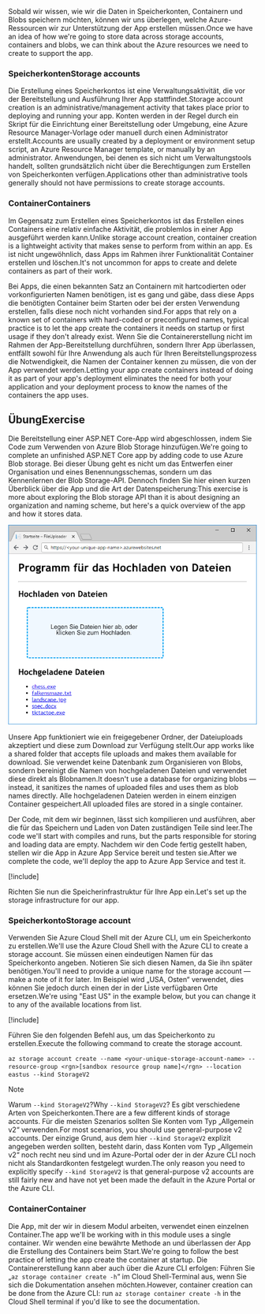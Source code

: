 <span data-ttu-id="b1def-101">Sobald wir wissen, wie wir die Daten in Speicherkonten, Containern und Blobs speichern möchten, können wir uns überlegen, welche Azure-Ressourcen wir zur Unterstützung der App erstellen müssen.</span><span class="sxs-lookup"><span data-stu-id="b1def-101">Once we have an idea of how we're going to store data across storage accounts, containers and blobs, we can think about the Azure resources we need to create to support the app.</span></span>

### <a name="storage-accounts"></a><span data-ttu-id="b1def-102">Speicherkonten</span><span class="sxs-lookup"><span data-stu-id="b1def-102">Storage accounts</span></span>

<span data-ttu-id="b1def-103">Die Erstellung eines Speicherkontos ist eine Verwaltungsaktivität, die vor der Bereitstellung und Ausführung Ihrer App stattfindet.</span><span class="sxs-lookup"><span data-stu-id="b1def-103">Storage account creation is an administrative/management activity that takes place prior to deploying and running your app.</span></span> <span data-ttu-id="b1def-104">Konten werden in der Regel durch ein Skript für die Einrichtung einer Bereitstellung oder Umgebung, eine Azure Resource Manager-Vorlage oder manuell durch einen Administrator erstellt.</span><span class="sxs-lookup"><span data-stu-id="b1def-104">Accounts are usually created by a deployment or environment setup script, an Azure Resource Manager template, or manually by an administrator.</span></span> <span data-ttu-id="b1def-105">Anwendungen, bei denen es sich nicht um Verwaltungstools handelt, sollten grundsätzlich nicht über die Berechtigungen zum Erstellen von Speicherkonten verfügen.</span><span class="sxs-lookup"><span data-stu-id="b1def-105">Applications other than administrative tools generally should not have permissions to create storage accounts.</span></span>

### <a name="containers"></a><span data-ttu-id="b1def-106">Container</span><span class="sxs-lookup"><span data-stu-id="b1def-106">Containers</span></span>

<span data-ttu-id="b1def-107">Im Gegensatz zum Erstellen eines Speicherkontos ist das Erstellen eines Containers eine relativ einfache Aktivität, die problemlos in einer App ausgeführt werden kann.</span><span class="sxs-lookup"><span data-stu-id="b1def-107">Unlike storage account creation, container creation is a lightweight activity that makes sense to perform from within an app.</span></span> <span data-ttu-id="b1def-108">Es ist nicht ungewöhnlich, dass Apps im Rahmen ihrer Funktionalität Container erstellen und löschen.</span><span class="sxs-lookup"><span data-stu-id="b1def-108">It's not uncommon for apps to create and delete containers as part of their work.</span></span>

<span data-ttu-id="b1def-109">Bei Apps, die einen bekannten Satz an Containern mit hartcodierten oder vorkonfigurierten Namen benötigen, ist es gang und gäbe, dass diese Apps die benötigten Container beim Starten oder bei der ersten Verwendung erstellen, falls diese noch nicht vorhanden sind.</span><span class="sxs-lookup"><span data-stu-id="b1def-109">For apps that rely on a known set of containers with hard-coded or preconfigured names, typical practice is to let the app create the containers it needs on startup or first usage if they don't already exist.</span></span> <span data-ttu-id="b1def-110">Wenn Sie die Containererstellung nicht im Rahmen der App-Bereitstellung durchführen, sondern Ihrer App überlassen, entfällt sowohl für Ihre Anwendung als auch für Ihren Bereitstellungsprozess die Notwendigkeit, die Namen der Container kennen zu müssen, die von der App verwendet werden.</span><span class="sxs-lookup"><span data-stu-id="b1def-110">Letting your app create containers instead of doing it as part of your app's deployment eliminates the need for both your application and your deployment process to know the names of the containers the app uses.</span></span>

## <a name="exercise"></a><span data-ttu-id="b1def-111">Übung</span><span class="sxs-lookup"><span data-stu-id="b1def-111">Exercise</span></span>

<span data-ttu-id="b1def-112">Die Bereitstellung einer ASP.NET Core-App wird abgeschlossen, indem Sie Code zum Verwenden von Azure Blob Storage hinzufügen.</span><span class="sxs-lookup"><span data-stu-id="b1def-112">We're going to complete an unfinished ASP.NET Core app by adding code to use Azure Blob storage.</span></span> <span data-ttu-id="b1def-113">Bei dieser Übung geht es nicht um das Entwerfen einer Organisation und eines Benennungsschemas, sondern um das Kennenlernen der Blob Storage-API. Dennoch finden Sie hier einen kurzen Überblick über die App und die Art der Datenspeicherung:</span><span class="sxs-lookup"><span data-stu-id="b1def-113">This exercise is more about exploring the Blob storage API than it is about designing an organization and naming scheme, but here's a quick overview of the app and how it stores data.</span></span>

![Screenshot der FileUploader-Web-App](../media/4-fileuploader-with-files.PNG)

<span data-ttu-id="b1def-115">Unsere App funktioniert wie ein freigegebener Ordner, der Dateiuploads akzeptiert und diese zum Download zur Verfügung stellt.</span><span class="sxs-lookup"><span data-stu-id="b1def-115">Our app works like a shared folder that accepts file uploads and makes them available for download.</span></span> <span data-ttu-id="b1def-116">Sie verwendet keine Datenbank zum Organisieren von Blobs, sondern bereinigt die Namen von hochgeladenen Dateien und verwendet diese direkt als Blobnamen.</span><span class="sxs-lookup"><span data-stu-id="b1def-116">It doesn't use a database for organizing blobs &mdash; instead, it sanitizes the names of uploaded files and uses them as blob names directly.</span></span> <span data-ttu-id="b1def-117">Alle hochgeladenen Dateien werden in einem einzigen Container gespeichert.</span><span class="sxs-lookup"><span data-stu-id="b1def-117">All uploaded files are stored in a single container.</span></span>

<span data-ttu-id="b1def-118">Der Code, mit dem wir beginnen, lässt sich kompilieren und ausführen, aber die für das Speichern und Laden von Daten zuständigen Teile sind leer.</span><span class="sxs-lookup"><span data-stu-id="b1def-118">The code we'll start with compiles and runs, but the parts responsible for storing and loading data are empty.</span></span> <span data-ttu-id="b1def-119">Nachdem wir den Code fertig gestellt haben, stellen wir die App in Azure App Service bereit und testen sie.</span><span class="sxs-lookup"><span data-stu-id="b1def-119">After we complete the code, we'll deploy the app to Azure App Service and test it.</span></span>

[!include[](../../../includes/azure-sandbox-activate.md)]

<span data-ttu-id="b1def-120">Richten Sie nun die Speicherinfrastruktur für Ihre App ein.</span><span class="sxs-lookup"><span data-stu-id="b1def-120">Let's set up the storage infrastructure for our app.</span></span>

### <a name="storage-account"></a><span data-ttu-id="b1def-121">Speicherkonto</span><span class="sxs-lookup"><span data-stu-id="b1def-121">Storage account</span></span>

<span data-ttu-id="b1def-122">Verwenden Sie Azure Cloud Shell mit der Azure CLI, um ein Speicherkonto zu erstellen.</span><span class="sxs-lookup"><span data-stu-id="b1def-122">We'll use the Azure Cloud Shell with the Azure CLI to create a storage account.</span></span> <span data-ttu-id="b1def-123">Sie müssen einen eindeutigen Namen für das Speicherkonto angeben. Notieren Sie sich diesen Namen, da Sie ihn später benötigen.</span><span class="sxs-lookup"><span data-stu-id="b1def-123">You'll need to provide a unique name for the storage account &mdash; make a note of it for later.</span></span> <span data-ttu-id="b1def-124">Im Beispiel wird „USA, Osten“ verwendet, dies können Sie jedoch durch einen der in der Liste verfügbaren Orte ersetzen.</span><span class="sxs-lookup"><span data-stu-id="b1def-124">We're using "East US" in the example below, but you can change it to any of the available locations from list.</span></span>

[!include[](../../../includes/azure-sandbox-regions-first-mention-note.md)]

<span data-ttu-id="b1def-125">Führen Sie den folgenden Befehl aus, um das Speicherkonto zu erstellen.</span><span class="sxs-lookup"><span data-stu-id="b1def-125">Execute the following command to create the storage account.</span></span> 

```azurecli
az storage account create --name <your-unique-storage-account-name> --resource-group <rgn>[sandbox resource group name]</rgn> --location eastus --kind StorageV2
```

> [!NOTE]
> <span data-ttu-id="b1def-126">Warum `--kind StorageV2`?</span><span class="sxs-lookup"><span data-stu-id="b1def-126">Why `--kind StorageV2`?</span></span> <span data-ttu-id="b1def-127">Es gibt verschiedene Arten von Speicherkonten.</span><span class="sxs-lookup"><span data-stu-id="b1def-127">There are a few different kinds of storage accounts.</span></span> <span data-ttu-id="b1def-128">Für die meisten Szenarios sollten Sie Konten vom Typ „Allgemein v2“ verwenden.</span><span class="sxs-lookup"><span data-stu-id="b1def-128">For most scenarios, you should use general-purpose v2 accounts.</span></span> <span data-ttu-id="b1def-129">Der einzige Grund, aus dem hier `--kind StorageV2` explizit angegeben werden sollten, besteht darin, dass Konten vom Typ „Allgemein v2“ noch recht neu sind und im Azure-Portal oder der in der Azure CLI noch nicht als Standardkonten festgelegt wurden.</span><span class="sxs-lookup"><span data-stu-id="b1def-129">The only reason you need to explicitly specify `--kind StorageV2` is that general-purpose v2 accounts are still fairly new and have not yet been made the default in the Azure Portal or the Azure CLI.</span></span>

### <a name="container"></a><span data-ttu-id="b1def-130">Container</span><span class="sxs-lookup"><span data-stu-id="b1def-130">Container</span></span>

<span data-ttu-id="b1def-131">Die App, mit der wir in diesem Modul arbeiten, verwendet einen einzelnen Container.</span><span class="sxs-lookup"><span data-stu-id="b1def-131">The app we'll be working with in this module uses a single container.</span></span> <span data-ttu-id="b1def-132">Wir wenden eine bewährte Methode an und überlassen der App die Erstellung des Containers beim Start.</span><span class="sxs-lookup"><span data-stu-id="b1def-132">We're going to follow the best practice of letting the app create the container at startup.</span></span> <span data-ttu-id="b1def-133">Die Containererstellung kann aber auch über die Azure CLI erfolgen: Führen Sie „`az storage container create -h`“ im Cloud Shell-Terminal aus, wenn Sie sich die Dokumentation ansehen möchten.</span><span class="sxs-lookup"><span data-stu-id="b1def-133">However, container creation can be done from the Azure CLI: run `az storage container create -h` in the Cloud Shell terminal if you'd like to see the documentation.</span></span>
